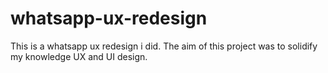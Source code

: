 # whatsapp-ux-redesign
This is a whatsapp ux redesign i did. The aim of this project was to solidify my knowledge UX and UI design.

